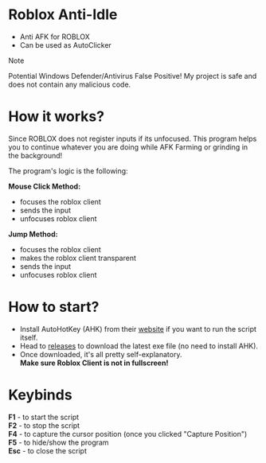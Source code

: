 # Roblox Anti-Idle
- Anti AFK for ROBLOX
- Can be used as AutoClicker

> [!NOTE]
> Potential Windows Defender/Antivirus False Positive! My project is safe and does not contain any malicious code.

# How it works?
Since ROBLOX does not register inputs if its unfocused. This program helps you to continue whatever you are doing while AFK Farming or grinding in the background!  
  
The program's logic is the following:    

**Mouse Click Method:**  
- focuses the roblox client  
- sends the input  
- unfocuses roblox client

**Jump Method:**  
- focuses the roblox client
- makes the roblox client transparent
- sends the input
- unfocuses roblox client  
# How to start?
- Install AutoHotKey (AHK) from their [website](https://www.autohotkey.com/) if you want to run the script itself.  
- Head to [releases](https://github.com/JianKEG/Roblox-Anti-Idle/releases) to download the latest exe file (no need to install AHK).  
- Once downloaded, it's all pretty self-explanatory.   
**Make sure Roblox Client is not in fullscreen!**  
# Keybinds
**F1** - to start the script  
**F2** - to stop the script  
**F4** - to capture the cursor position (once you clicked "Capture Position")  
**F5** - to hide/show the program  
**Esc** - to close the script 
